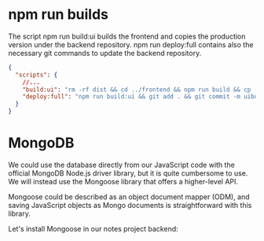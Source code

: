 # npm run builds
The script npm run build:ui builds the frontend and copies the production version under the backend repository. npm run deploy:full contains also the necessary git commands to update the backend repository.

``` json
{
  "scripts": {
    //...
    "build:ui": "rm -rf dist && cd ../frontend && npm run build && cp -r dist ../backend",
    "deploy:full": "npm run build:ui && git add . && git commit -m uibuild && git push"
  }
}
```


# MongoDB
We could use the database directly from our JavaScript code with the official MongoDB Node.js driver library, but it is quite cumbersome to use. We will instead use the Mongoose library that offers a higher-level API.

Mongoose could be described as an object document mapper (ODM), and saving JavaScript objects as Mongo documents is straightforward with this library.

Let's install Mongoose in our notes project backend:

